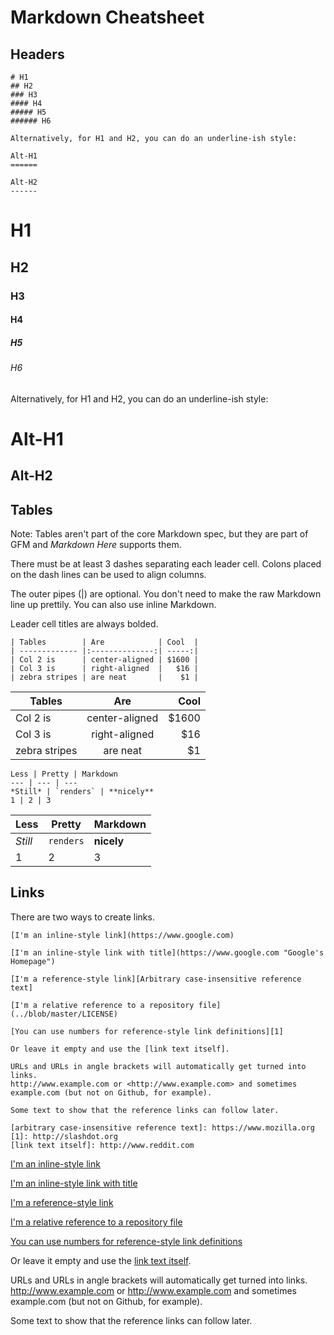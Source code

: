 # Markdown Cheatsheet

## Headers

```
# H1
## H2
### H3
#### H4
##### H5
###### H6

Alternatively, for H1 and H2, you can do an underline-ish style:

Alt-H1
======

Alt-H2
------
```

# H1
## H2
### H3
#### H4
##### H5
###### H6

Alternatively, for H1 and H2, you can do an underline-ish style:

Alt-H1
======

Alt-H2
------


## Tables

Note: Tables aren't part of the core Markdown spec, but they are part of GFM and _Markdown Here_ supports them.

There must be at least 3 dashes separating each leader cell.
Colons placed on the dash lines can be used to align columns.

The outer pipes (|) are optional.
You don't need to make the raw Markdown line up prettily.
You can also use inline Markdown.

Leader cell titles are always bolded.

```
| Tables        | Are            | Cool  |
| ------------- |:--------------:| -----:|
| Col 2 is      | center-aligned | $1600 |
| Col 3 is      | right-aligned  |   $16 |
| zebra stripes | are neat       |    $1 |
```

| Tables        | Are            | Cool  |
| ------------- |:--------------:| -----:|
| Col 2 is      | center-aligned | $1600 |
| Col 3 is      | right-aligned  |   $16 |
| zebra stripes | are neat       |    $1 |

```
Less | Pretty | Markdown 
--- | --- | ---
*Still* | `renders` | **nicely**
1 | 2 | 3
```

Less | Pretty | Markdown 
--- | --- | ---
*Still* | `renders` | **nicely**
1 | 2 | 3

## Links

There are two ways to create links.

```
[I'm an inline-style link](https://www.google.com)

[I'm an inline-style link with title](https://www.google.com "Google's Homepage")

[I'm a reference-style link][Arbitrary case-insensitive reference text]

[I'm a relative reference to a repository file](../blob/master/LICENSE)

[You can use numbers for reference-style link definitions][1]

Or leave it empty and use the [link text itself].

URLs and URLs in angle brackets will automatically get turned into links. 
http://www.example.com or <http://www.example.com> and sometimes 
example.com (but not on Github, for example).

Some text to show that the reference links can follow later.

[arbitrary case-insensitive reference text]: https://www.mozilla.org
[1]: http://slashdot.org
[link text itself]: http://www.reddit.com
```

[I'm an inline-style link](https://www.google.com)

[I'm an inline-style link with title](https://www.google.com "Google's Homepage")

[I'm a reference-style link][Arbitrary case-insensitive reference text]

[I'm a relative reference to a repository file](../blob/master/LICENSE)

[You can use numbers for reference-style link definitions][1]

Or leave it empty and use the [link text itself].

URLs and URLs in angle brackets will automatically get turned into links.
http://www.example.com or <http://www.example.com> and sometimes
example.com (but not on Github, for example).

Some text to show that the reference links can follow later.

[arbitrary case-insensitive reference text]: https://www.mozilla.org
[1]: http://slashdot.org
[link text itself]: http://www.reddit.com

